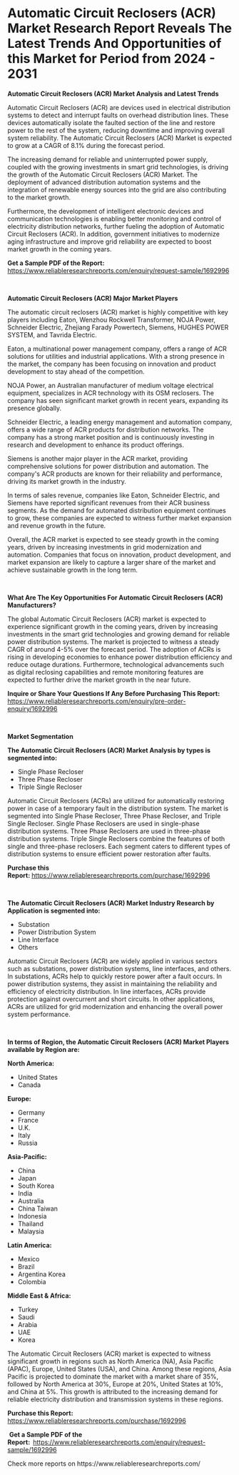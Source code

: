 <p><h1>Automatic Circuit Reclosers (ACR) Market Research Report Reveals The Latest Trends And Opportunities of this Market for Period from 2024 - 2031</h1></p><p><strong>Automatic Circuit Reclosers (ACR) Market Analysis and Latest Trends</strong></p>
<p><p>Automatic Circuit Reclosers (ACR) are devices used in electrical distribution systems to detect and interrupt faults on overhead distribution lines. These devices automatically isolate the faulted section of the line and restore power to the rest of the system, reducing downtime and improving overall system reliability. The Automatic Circuit Reclosers (ACR) Market is expected to grow at a CAGR of 8.1% during the forecast period.</p><p>The increasing demand for reliable and uninterrupted power supply, coupled with the growing investments in smart grid technologies, is driving the growth of the Automatic Circuit Reclosers (ACR) Market. The deployment of advanced distribution automation systems and the integration of renewable energy sources into the grid are also contributing to the market growth.</p><p>Furthermore, the development of intelligent electronic devices and communication technologies is enabling better monitoring and control of electricity distribution networks, further fueling the adoption of Automatic Circuit Reclosers (ACR). In addition, government initiatives to modernize aging infrastructure and improve grid reliability are expected to boost market growth in the coming years.</p></p>
<p><strong>Get a Sample PDF of the Report:&nbsp;</strong> <a href="https://www.reliableresearchreports.com/enquiry/request-sample/1692996">https://www.reliableresearchreports.com/enquiry/request-sample/1692996</a></p>
<p>&nbsp;</p>
<p><strong>Automatic Circuit Reclosers (ACR) Major Market Players</strong></p>
<p><p>The automatic circuit reclosers (ACR) market is highly competitive with key players including Eaton, Wenzhou Rockwell Transformer, NOJA Power, Schneider Electric, Zhejiang Farady Powertech, Siemens, HUGHES POWER SYSTEM, and Tavrida Electric. </p><p>Eaton, a multinational power management company, offers a range of ACR solutions for utilities and industrial applications. With a strong presence in the market, the company has been focusing on innovation and product development to stay ahead of the competition. </p><p>NOJA Power, an Australian manufacturer of medium voltage electrical equipment, specializes in ACR technology with its OSM reclosers. The company has seen significant market growth in recent years, expanding its presence globally. </p><p>Schneider Electric, a leading energy management and automation company, offers a wide range of ACR products for distribution networks. The company has a strong market position and is continuously investing in research and development to enhance its product offerings.</p><p>Siemens is another major player in the ACR market, providing comprehensive solutions for power distribution and automation. The company's ACR products are known for their reliability and performance, driving its market growth in the industry.</p><p>In terms of sales revenue, companies like Eaton, Schneider Electric, and Siemens have reported significant revenues from their ACR business segments. As the demand for automated distribution equipment continues to grow, these companies are expected to witness further market expansion and revenue growth in the future.</p><p>Overall, the ACR market is expected to see steady growth in the coming years, driven by increasing investments in grid modernization and automation. Companies that focus on innovation, product development, and market expansion are likely to capture a larger share of the market and achieve sustainable growth in the long term.</p></p>
<p>&nbsp;</p>
<p><strong>What Are The Key Opportunities For Automatic Circuit Reclosers (ACR) Manufacturers?</strong></p>
<p><p>The global Automatic Circuit Reclosers (ACR) market is expected to experience significant growth in the coming years, driven by increasing investments in the smart grid technologies and growing demand for reliable power distribution systems. The market is projected to witness a steady CAGR of around 4-5% over the forecast period. The adoption of ACRs is rising in developing economies to enhance power distribution efficiency and reduce outage durations. Furthermore, technological advancements such as digital reclosing capabilities and remote monitoring features are expected to further drive the market growth in the near future.</p></p>
<p><strong>Inquire or Share Your Questions If Any Before Purchasing This Report:</strong> <a href="https://www.reliableresearchreports.com/enquiry/pre-order-enquiry/1692996">https://www.reliableresearchreports.com/enquiry/pre-order-enquiry/1692996</a></p>
<p>&nbsp;</p>
<p><strong>Market Segmentation</strong></p>
<p><strong>The Automatic Circuit Reclosers (ACR) Market Analysis by types is segmented into:</strong></p>
<p><ul><li>Single Phase Recloser</li><li>Three Phase Recloser</li><li>Triple Single Recloser</li></ul></p>
<p><p>Automatic Circuit Reclosers (ACRs) are utilized for automatically restoring power in case of a temporary fault in the distribution system. The market is segmented into Single Phase Recloser, Three Phase Recloser, and Triple Single Recloser. Single Phase Reclosers are used in single-phase distribution systems. Three Phase Reclosers are used in three-phase distribution systems. Triple Single Reclosers combine the features of both single and three-phase reclosers. Each segment caters to different types of distribution systems to ensure efficient power restoration after faults.</p></p>
<p><strong>Purchase this Report:&nbsp;</strong><a href="https://www.reliableresearchreports.com/purchase/1692996">https://www.reliableresearchreports.com/purchase/1692996</a></p>
<p>&nbsp;</p>
<p><strong>The Automatic Circuit Reclosers (ACR) Market Industry Research by Application is segmented into:</strong></p>
<p><ul><li>Substation</li><li>Power Distribution System</li><li>Line Interface</li><li>Others</li></ul></p>
<p><p>Automatic Circuit Reclosers (ACR) are widely applied in various sectors such as substations, power distribution systems, line interfaces, and others. In substations, ACRs help to quickly restore power after a fault occurs. In power distribution systems, they assist in maintaining the reliability and efficiency of electricity distribution. In line interfaces, ACRs provide protection against overcurrent and short circuits. In other applications, ACRs are utilized for grid modernization and enhancing the overall power system performance.</p></p>
<p>&nbsp;</p>
<p><strong>In terms of Region, the Automatic Circuit Reclosers (ACR) Market Players available by Region are:</strong></p>
<p>
    <p> <strong> North America: </strong>
        <ul>
            <li>United States</li>
            <li>Canada</li>
        </ul>
        </p> 
    <p> <strong> Europe: </strong>
        <ul>
            <li>Germany</li>
            <li>France</li>
            <li>U.K.</li>
            <li>Italy</li>
            <li>Russia</li>
        </ul>
        </p> 
    <p> <strong> Asia-Pacific: </strong>
        <ul>
            <li>China</li>
            <li>Japan</li>
            <li>South Korea</li>
            <li>India</li>
            <li>Australia</li>
            <li>China Taiwan</li>
            <li>Indonesia</li>
            <li>Thailand</li>
            <li>Malaysia</li>
        </ul>
        </p> 
    <p> <strong> Latin America: </strong>
        <ul>
            <li>Mexico</li>
            <li>Brazil</li>
            <li>Argentina Korea</li>
            <li>Colombia</li>
        </ul>
        </p> 
    <p> <strong> Middle East & Africa: </strong>
        <ul>
            <li>Turkey</li>
            <li>Saudi</li>
            <li>Arabia</li>
            <li>UAE</li>
            <li>Korea</li>
        </ul>
    </p>
    </p>
<p><p>The Automatic Circuit Reclosers (ACR) market is expected to witness significant growth in regions such as North America (NA), Asia Pacific (APAC), Europe, United States (USA), and China. Among these regions, Asia Pacific is projected to dominate the market with a market share of 35%, followed by North America at 30%, Europe at 20%, United States at 10%, and China at 5%. This growth is attributed to the increasing demand for reliable electricity distribution and transmission systems in these regions.</p></p>
<p><strong>Purchase this Report: </strong><a href="https://www.reliableresearchreports.com/purchase/1692996">https://www.reliableresearchreports.com/purchase/1692996</a></p>
<p>&nbsp;<strong>Get a Sample PDF of the Report:&nbsp;&nbsp;</strong><a href="https://www.reliableresearchreports.com/enquiry/request-sample/1692996">https://www.reliableresearchreports.com/enquiry/request-sample/1692996</a></p>
<p><strong></strong></p>
<p>Check more reports on https://www.reliableresearchreports.com/</p>